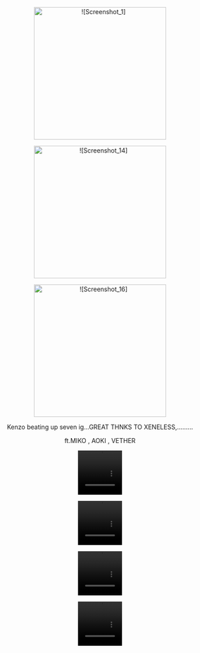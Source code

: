   <p align="center">
<img width="300" src="https://github.com/user-attachments/assets/2223276e-1b0e-4066-a7dd-311438a22501" alt = ![Screenshot_1]>
    <p align="center">
  <img width="300" src="https://github.com/user-attachments/assets/0cb27eed-3973-4296-bc26-5fa9841adf45" alt = ![Screenshot_14]>
      <p align="center">
  <img width="300" src="https://github.com/user-attachments/assets/475e752f-5c81-44ea-8ae4-316b3af735b9" alt= ![Screenshot_16]>
         <p align="center">
           Kenzo beating up seven ig...GREAT THNKS TO XENELESS,.........
<p align="center">
ft.MIKO , AOKI , VETHER
<p align="center">
  <p align="center">
  <video src=https://github.com/user-attachments/assets/8cfd2c14-2e2b-4133-a41f-905cd6dde6e4 width=100 height=100/> 
      <p align="center">
<video src=https://github.com/user-attachments/assets/ef0e5ac5-c4ea-434e-b992-9e182f00dcd2 width=100 height=100/> 
<p align="center">
<video src= https://github.com/user-attachments/assets/2b79b7fd-5887-469d-8253-cf19b4575173 width=100 height=100/> 
<p align="center">
<video src="https://github.com/user-attachments/assets/0c95d9cd-19e0-42ab-8fed-eefa031c0c83" width=100 height=100/>
  




